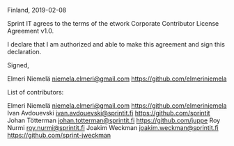 Finland, 2019-02-08

Sprint IT agrees to the terms of the etwork Corporate Contributor License
Agreement v1.0.

I declare that I am authorized and able to make this agreement and sign this
declaration.

Signed,

Elmeri Niemelä niemela.elmeri@gmail.com https://github.com/elmeriniemela

List of contributors:

Elmeri Niemelä niemela.elmeri@gmail.com https://github.com/elmeriniemela
Ivan Avdouevski ivan.avdouevski@sprintit.fi https://github.com/sprintit
Johan Tötterman johan.totterman@sprintit.fi https://github.com/juppe
Roy Nurmi roy.nurmi@sprintit.fi 
Joakim Weckman joakim.weckman@sprintit.fi https://github.com/sprint-jweckman
